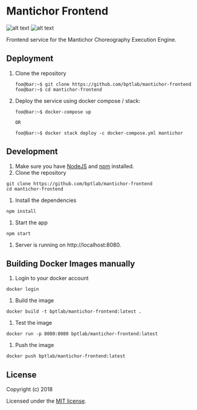 # Mantichor Frontend
![alt text](https://img.shields.io/travis/com/bptlab/mantichor-frontend.svg "Travis Build")
![alt text](https://img.shields.io/docker/build/bptlab/mantichor-frontend.svg "Docker Build")

Frontend service for the Mantichor Choreography Execution Engine.

## Deployment

1. Clone the repository
    ```console
    foo@bar:~$ git clone https://github.com/bptlab/mantichor-frontend
    foo@bar:~$ cd mantichor-frontend
    ```

1. Deploy the service using docker compose / stack:
    ```console
    foo@bar:~$ docker-compose up

    OR

    foo@bar:~$ docker stack deploy -c docker-compose.yml mantichor
    ```


## Development

1. Make sure you have [NodeJS](https://nodejs.org/) and [npm](https://www.npmjs.com/) installed.
1. Clone the repository
  ```
  git clone https://github.com/bptlab/mantichor-frontend
  cd mantichor-frontend
  ```
1. Install the dependencies
  ```
  npm install
  ```
1. Start the app
  ```
  npm start
  ```
1. Server is running on http://localhost:8080.

## Building Docker Images manually

1. Login to your docker account
  ```
  docker login
  ```
1. Build the image
  ```
  docker build -t bptlab/mantichor-frontend:latest .
  ```
1. Test the image
  ```
  docker run -p 8080:8080 bptlab/mantichor-frontend:latest
  ```
1. Push the image
  ```
  docker push bptlab/mantichor-frontend:latest
  ```

## License

Copyright (c) 2018

Licensed under the [MIT license](LICENSE).
